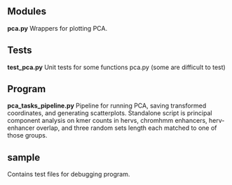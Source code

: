 ## Modules
**pca.py**
Wrappers for plotting PCA.

## Tests
**test_pca.py**
Unit tests for some functions pca.py (some are difficult to test)

## Program
**pca_tasks_pipeline.py** 
Pipeline for running PCA, saving transformed coordinates, and generating scatterplots. Standalone script is principal component analysis on kmer counts in hervs, chromhmm enhancers, herv-enhancer overlap, and three random sets length each matched to one of those groups.

## sample
Contains test files for debugging program.
